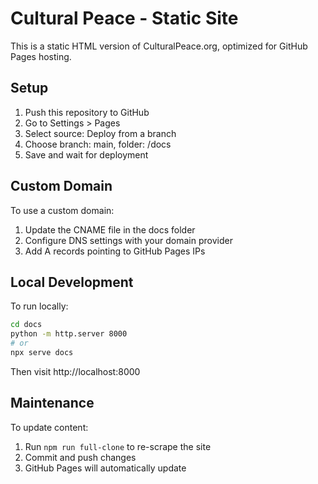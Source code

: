 # Cultural Peace - Static Site

This is a static HTML version of CulturalPeace.org, optimized for GitHub Pages hosting.

## Setup

1. Push this repository to GitHub
2. Go to Settings > Pages
3. Select source: Deploy from a branch
4. Choose branch: main, folder: /docs
5. Save and wait for deployment

## Custom Domain

To use a custom domain:
1. Update the CNAME file in the docs folder
2. Configure DNS settings with your domain provider
3. Add A records pointing to GitHub Pages IPs

## Local Development

To run locally:
```bash
cd docs
python -m http.server 8000
# or
npx serve docs
```

Then visit http://localhost:8000

## Maintenance

To update content:
1. Run `npm run full-clone` to re-scrape the site
2. Commit and push changes
3. GitHub Pages will automatically update